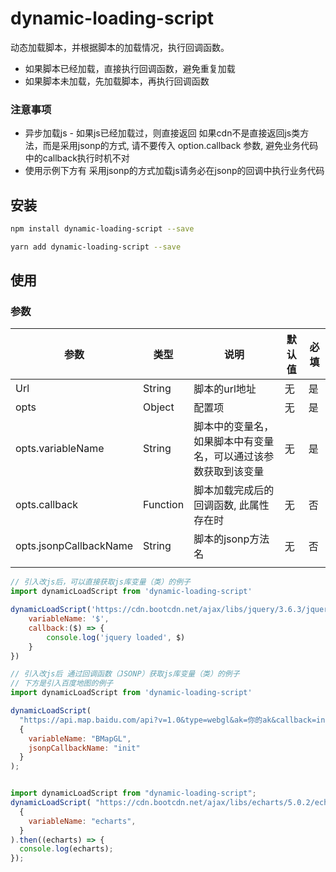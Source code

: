 # dynamic-loading-script

动态加载脚本，并根据脚本的加载情况，执行回调函数。
+ 如果脚本已经加载，直接执行回调函数，避免重复加载
+ 如果脚本未加载，先加载脚本，再执行回调函数



### 注意事项
+ 异步加载js - 如果js已经加载过，则直接返回 如果cdn不是直接返回js类方法，而是采用jsonp的方式, 请不要传入 option.callback 参数, 避免业务代码中的callback执行时机不对
+ 使用示例下方有 采用jsonp的方式加载js请务必在jsonp的回调中执行业务代码

## 安装

``` bash
npm install dynamic-loading-script --save
```

``` bash
yarn add dynamic-loading-script --save
```

## 使用

### 参数

| 参数                   | 类型     | 说明                                                         | 默认值 | 必填 |
| ---------------------- | -------- | ------------------------------------------------------------ | ------ | ---- |
| Url                    | String   | 脚本的url地址                                                | 无     | 是   |
| opts                   | Object   | 配置项                                                       | 无     | 是   |
| opts.variableName      | String   | 脚本中的变量名，如果脚本中有变量名，可以通过该参数获取到该变量 | 无     | 是   |
| opts.callback          | Function | 脚本加载完成后的回调函数, 此属性存在时                       | 无     | 否   |
| opts.jsonpCallbackName | String   | 脚本的jsonp方法名                                            | 无     | 否   |
|                        |          |                                                              |        |      |


``` javascript
// 引入改js后，可以直接获取js库变量（类）的例子
import dynamicLoadScript from 'dynamic-loading-script'

dynamicLoadScript('https://cdn.bootcdn.net/ajax/libs/jquery/3.6.3/jquery.min.js', {
    variableName: '$',
    callback:($) => {
        console.log('jquery loaded', $)
    }
})
```

``` javascript
// 引入改js后 通过回调函数（JSONP）获取js库变量（类）的例子
// 下方是引入百度地图的例子
import dynamicLoadScript from 'dynamic-loading-script'

dynamicLoadScript(
  "https://api.map.baidu.com/api?v=1.0&type=webgl&ak=你的ak&callback=init",
  {
    variableName: "BMapGL",
    jsonpCallbackName: "init"
  }
);
```

``` javascript

import dynamicLoadScript from "dynamic-loading-script";
dynamicLoadScript( "https://cdn.bootcdn.net/ajax/libs/echarts/5.0.2/echarts.min.js",
  {
    variableName: "echarts",
  }
).then((echarts) => {
  console.log(echarts);
});

```



